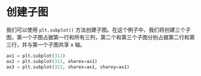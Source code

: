 # 创建子图

我们可以使用 `plt.subplot()` 方法创建子图。在这个例子中，我们将创建三个子图，第一个子图占据第一行和所有三列，第二个和第三个子图分别占据第二行和第三行，并与第一个子图共享 x 轴。

```python
ax1 = plt.subplot(311)
ax2 = plt.subplot(312, sharex=ax1)
ax3 = plt.subplot(313, sharex=ax1, sharey=ax1)
```
